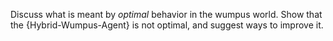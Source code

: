 

Discuss what is meant by *optimal* behavior in the wumpus
world. Show that the {Hybrid-Wumpus-Agent} is not optimal, and suggest ways to improve it.

